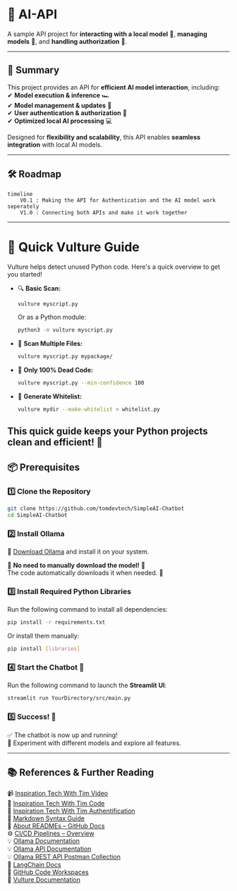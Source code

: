 # **🚀 AI-API**  
A sample API project for **interacting with a local model** 🧠, **managing models** 🔄, and **handling authorization** 🔐.  

---

## **📌 Summary**  
This project provides an API for **efficient AI model interaction**, including:  
✔ **Model execution & inference** 🏎️  
✔ **Model management & updates** 🔄  
✔ **User authentication & authorization** 🔐  
✔ **Optimized local AI processing** 💻  

Designed for **flexibility and scalability**, this API enables **seamless integration** with local AI models.  

---

## **🛠️ Roadmap**  

```mermaid
timeline
    V0.1 : Making the API for Authentication and the AI model work seperately
    V1.0 : Connecting both APIs and make it work together
```

---
# 🚀 **Quick Vulture Guide**  

Vulture helps detect unused Python code. Here's a quick overview to get you started!  

- 🔍 **Basic Scan:**  
  ```bash
  vulture myscript.py
  ```
  Or as a Python module:  
  ```bash
  python3 -m vulture myscript.py
  ```

- 📂 **Scan Multiple Files:**  
  ```bash
  vulture myscript.py mypackage/
  ```

- 🎯 **Only 100% Dead Code:**  
  ```bash
  vulture myscript.py --min-confidence 100
  ```

- 📝 **Generate Whitelist:**  
  ```bash
  vulture mydir --make-whitelist > whitelist.py
  ```
  
This quick guide keeps your Python projects clean and efficient! 🚀
---

## **📦 Prerequisites**  
### **1️⃣ Clone the Repository**  
```bash
git clone https://github.com/tomdevtech/SimpleAI-Chatbot
cd SimpleAI-Chatbot
```

### **2️⃣ Install Ollama**  
🔗 [Download Ollama](https://ollama.com/download) and install it on your system.  

📌 **No need to manually download the model!** 🧠  
The code automatically downloads it when needed. 🚀  

### **3️⃣ Install Required Python Libraries**  
Run the following command to install all dependencies:  
```bash
pip install -r requirements.txt
```

Or install them manually:  
```bash
pip install [libraries]
```

### **4️⃣ Start the Chatbot 🚀**  
Run the following command to launch the **Streamlit UI**:  
```bash
streamlit run YourDirectory/src/main.py
```

### **5️⃣ Success! 🎉**  
✅ The chatbot is now up and running!  
🎯 Experiment with different models and explore all features.  

---

## **📚 References & Further Reading**  
📹  [Inspiration Tech With Tim Video](https://youtu.be/cy6EAp4iNN4?feature=shared)<br>
👾  [Inspiration Tech With Tim Code](https://github.com/techwithtim/API-For-Your-LLM/tree/main)<br>
🔐  [Inspiration Tech With Tim Authentification](https://github.com/techwithtim/Fast-API-Tutorial)<br>
📖  [Markdown Syntax Guide](https://docs.github.com/en/get-started/writing-on-github/working-with-advanced-formatting)  
📖  [About READMEs – GitHub Docs](https://docs.github.com/en/repositories/managing-your-repositorys-settings-and-features/customizing-your-repository/about-readmes#about-readmes)  
⚙️  [CI/CD Pipelines – Overview](https://www.atlassian.com/continuous-delivery/ci-vs-ci-vs-cd)  
💡  [Ollama Documentation](https://ollama.com/docs)<br>
💡  [Ollama API Documentation](https://github.com/ollama/ollama/blob/main/docs/api.md)<br>
💡  [Ollama REST API Postman Collection](https://www.postman.com/postman-student-programs/ollama-api/overview)<br>
🧠  [LangChain Docs](https://python.langchain.com/)<br>
📃  [GitHub Code Workspaces](https://code.visualstudio.com/docs/editor/workspaces/workspaces)<br>
📃  [Vulture Documentation](https://github.com/jendrikseipp/vulture)<br>

